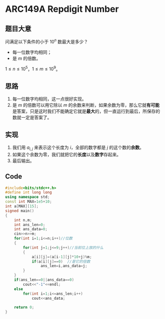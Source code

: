 # ARC149A Repdigit Number

## 题目大意
问满足以下条件的小于 $10 ^ n$ 数最大是多少？

- 每一位数字均相同；
- 是 $m$ 的倍数。

$1\le n\le 10^5$，$1\le m\le 10^9$。

## 思路
1. 每一位数字均相同，这一点很好实现。
2. 是 $m$ 的倍数可以用它除以 $m$ 的余数来判断，如果余数为零，那么它就**有可能**是答案，只是这时我们不能确定它就是**最大**的，但一直运行到最后，所保存的数就一定是答案了。

## 实现
1. 我们用 $\mathit{a}_{i,j}$ 来表示这个长度为 $i$，全部的数字都是 $j$ 的这个数的**余数**。
2. 如果这个余数为零，我们就把它的**长度**以及**数字**存起来。
3. 最后输出。

## Code
``` cpp
#include<bits/stdc++.h>
#define int long long
using namespace std;
const int MAX=1e5+10;
int a[MAX][15];
signed main()
{
    int n,m;
    int ans_len=0;
    int ans_data=0;
    cin>>n>>m;
    for(int i=1;i<=n;i++)//位数
    {
        for(int j=1;j<=9;j++)//当前位上放的什么
        {
            a[i][j]=(a[i-1][j]*10+j)%m;
            if(a[i][j]==0)  //是它的倍数
                ans_len=i,ans_data=j;
        }
    }
    if(ans_len==0||ans_data==0)
        cout<<"-1"<<endl;
    else
        for(int i=1;i<=ans_len;i++)
            cout<<ans_data;
        
    return 0;
}
```